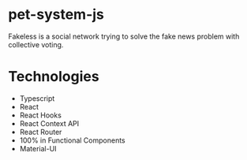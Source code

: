 # pet-system-js

Fakeless is a social network trying to solve the fake news problem with collective voting.

# Technologies
  - Typescript
  - React
  - React Hooks
  - React Context API
  - React Router
  - 100% in Functional Components
  - Material-UI


